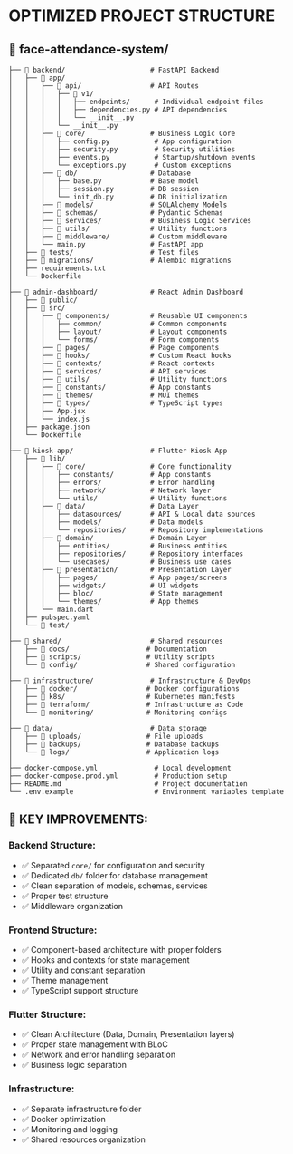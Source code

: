 # OPTIMIZED PROJECT STRUCTURE

## 📁 face-attendance-system/
```
├── 📁 backend/                     # FastAPI Backend
│   ├── 📁 app/
│   │   ├── 📁 api/                 # API Routes
│   │   │   ├── 📁 v1/
│   │   │   │   ├── endpoints/      # Individual endpoint files
│   │   │   │   ├── dependencies.py # API dependencies
│   │   │   │   └── __init__.py
│   │   │   └── __init__.py
│   │   ├── 📁 core/                # Business Logic Core
│   │   │   ├── config.py           # App configuration
│   │   │   ├── security.py         # Security utilities
│   │   │   ├── events.py           # Startup/shutdown events
│   │   │   └── exceptions.py       # Custom exceptions
│   │   ├── 📁 db/                  # Database
│   │   │   ├── base.py            # Base model
│   │   │   ├── session.py         # DB session
│   │   │   └── init_db.py         # DB initialization
│   │   ├── 📁 models/              # SQLAlchemy Models
│   │   ├── 📁 schemas/             # Pydantic Schemas
│   │   ├── 📁 services/            # Business Logic Services
│   │   ├── 📁 utils/               # Utility functions
│   │   ├── 📁 middleware/          # Custom middleware
│   │   └── main.py                # FastAPI app
│   ├── 📁 tests/                   # Test files
│   ├── 📁 migrations/              # Alembic migrations
│   ├── requirements.txt
│   └── Dockerfile
│
├── 📁 admin-dashboard/             # React Admin Dashboard
│   ├── 📁 public/
│   ├── 📁 src/
│   │   ├── 📁 components/          # Reusable UI components
│   │   │   ├── common/            # Common components
│   │   │   ├── layout/            # Layout components
│   │   │   └── forms/             # Form components
│   │   ├── 📁 pages/               # Page components
│   │   ├── 📁 hooks/               # Custom React hooks
│   │   ├── 📁 contexts/            # React contexts
│   │   ├── 📁 services/            # API services
│   │   ├── 📁 utils/               # Utility functions
│   │   ├── 📁 constants/           # App constants
│   │   ├── 📁 themes/              # MUI themes
│   │   ├── 📁 types/               # TypeScript types
│   │   ├── App.jsx
│   │   └── index.js
│   ├── package.json
│   └── Dockerfile
│
├── 📁 kiosk-app/                   # Flutter Kiosk App
│   ├── 📁 lib/
│   │   ├── 📁 core/                # Core functionality
│   │   │   ├── constants/         # App constants
│   │   │   ├── errors/            # Error handling
│   │   │   ├── network/           # Network layer
│   │   │   └── utils/             # Utility functions
│   │   ├── 📁 data/                # Data Layer
│   │   │   ├── datasources/       # API & Local data sources
│   │   │   ├── models/            # Data models
│   │   │   └── repositories/      # Repository implementations
│   │   ├── 📁 domain/              # Domain Layer
│   │   │   ├── entities/          # Business entities
│   │   │   ├── repositories/      # Repository interfaces
│   │   │   └── usecases/          # Business use cases
│   │   ├── 📁 presentation/        # Presentation Layer
│   │   │   ├── pages/             # App pages/screens
│   │   │   ├── widgets/           # UI widgets
│   │   │   ├── bloc/              # State management
│   │   │   └── themes/            # App themes
│   │   └── main.dart
│   ├── pubspec.yaml
│   └── 📁 test/
│
├── 📁 shared/                      # Shared resources
│   ├── 📁 docs/                   # Documentation
│   ├── 📁 scripts/                # Utility scripts
│   └── 📁 config/                 # Shared configuration
│
├── 📁 infrastructure/              # Infrastructure & DevOps
│   ├── 📁 docker/                 # Docker configurations
│   ├── 📁 k8s/                    # Kubernetes manifests
│   ├── 📁 terraform/              # Infrastructure as Code
│   └── 📁 monitoring/             # Monitoring configs
│
├── 📁 data/                        # Data storage
│   ├── 📁 uploads/                # File uploads
│   ├── 📁 backups/                # Database backups
│   └── 📁 logs/                   # Application logs
│
├── docker-compose.yml              # Local development
├── docker-compose.prod.yml         # Production setup
├── README.md                       # Project documentation
└── .env.example                    # Environment variables template
```

## 🎯 **KEY IMPROVEMENTS:**

### Backend Structure:
- ✅ Separated `core/` for configuration and security
- ✅ Dedicated `db/` folder for database management
- ✅ Clean separation of models, schemas, services
- ✅ Proper test structure
- ✅ Middleware organization

### Frontend Structure:
- ✅ Component-based architecture with proper folders
- ✅ Hooks and contexts for state management
- ✅ Utility and constant separation
- ✅ Theme management
- ✅ TypeScript support structure

### Flutter Structure:
- ✅ Clean Architecture (Data, Domain, Presentation layers)
- ✅ Proper state management with BLoC
- ✅ Network and error handling separation
- ✅ Business logic separation

### Infrastructure:
- ✅ Separate infrastructure folder
- ✅ Docker optimization
- ✅ Monitoring and logging
- ✅ Shared resources organization
